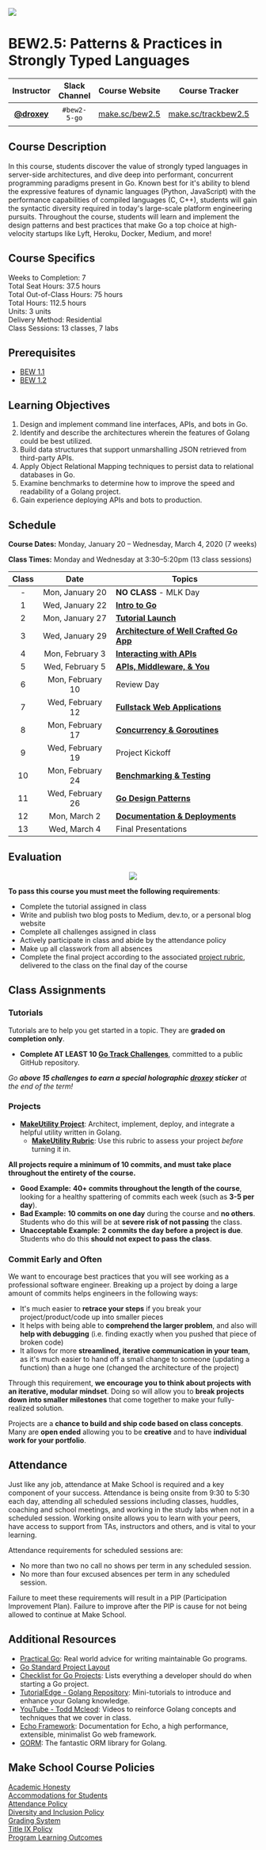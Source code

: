 ![](https://raw.githubusercontent.com/ashleymcnamara/gophers/master/GOPHER_AVATARS.jpg)

# BEW2.5: Patterns & Practices in Strongly Typed Languages

| Instructor | Slack Channel | Course Website | Course Tracker | Instructor 1-on-1 |
| :--------------------------------------: | :-----------: | :--------------------------------------: | :------------------------------------------------: | :-------------------------------------------: |
| [**@droxey**](https://github.com/droxey) | `#bew2-5-go`  | [make.sc/bew2.5](https://make.sc/bew2.5) | [make.sc/trackbew2.5](https://make.sc/trackbew2.5) | [Click to Book](https://make.sc/codewithdani) |

## Course Description

In this course, students discover the value of strongly typed languages in server-side architectures, and dive deep into performant, concurrent programming paradigms present in Go. Known best for it's ability to blend the expressive features of dynamic languages (Python, JavaScript) with the performance capabilities of compiled languages (C, C++), students will gain the syntactic diversity required in today's large-scale platform engineering pursuits. Throughout the course, students will learn and implement the design patterns and best practices that make Go a top choice at high-velocity startups like Lyft, Heroku, Docker, Medium, and more!

## Course Specifics

Weeks to Completion:  7 <br>
Total Seat Hours:  37.5 hours <br>
Total Out-of-Class Hours: 75 hours <br>
Total Hours: 112.5 hours <br>
Units:  3 units <br>
Delivery Method:  Residential <br>
Class Sessions:  13 classes, 7 labs

## Prerequisites

- [BEW 1.1](https://make.sc/bew1.1)
- [BEW 1.2](https://make.sc/bew1.2)

## Learning Objectives

1. Design and implement command line interfaces, APIs, and bots in Go.
2. Identify and describe the architectures wherein the features of Golang could be best utilized.
3. Build data structures that support unmarshalling JSON retrieved from third-party APIs.
4. Apply Object Relational Mapping techniques to persist data to relational databases in Go.
5. Examine benchmarks to determine how to improve the speed and readability of a Golang project.
6. Gain experience deploying APIs and bots to production.

## Schedule

**Course Dates:** Monday, January 20 – Wednesday, March 4, 2020 (7 weeks)

**Class Times:** Monday and Wednesday at 3:30–5:20pm (13 class sessions)

| Class |       Date       | Topics                                                         |
| :---: | :--------------: | -------------------------------------------------------------- |
|   -   | Mon, January 20  | **NO CLASS** - MLK Day |
|   1   | Wed, January 22  | **[Intro to Go](Lessons/Lesson01.md)** |
|   2   | Mon, January 27  | **[Tutorial Launch](Lessons/Lesson02.md)** |
|   3   | Wed, January 29  | **[Architecture of Well Crafted Go App](Lessons/Lesson03.md)** |
|   4   | Mon, February 3  | **[Interacting with APIs](Lessons/Lesson04.md)** |
|   5   | Wed, February 5  | **[APIs, Middleware, & You](Lessons/Lesson05.md)** |
|   6   | Mon, February 10 | Review Day |
|   7   | Wed, February 12 | **[Fullstack Web Applications](Lessons/07-Fullstack.md)** |
|   8   | Mon, February 17 | **[Concurrency & Goroutines](Lessons/Lesson07.md)** |
|   9   | Wed, February 19 | Project Kickoff |
|  10   | Mon, February 24 | **[Benchmarking & Testing](Lessons/Lesson09.md)** |
|  11   | Wed, February 26 | **[Go Design Patterns](Lessons/DesignPatterns.md)** |
|  12   |   Mon, March 2   | **[Documentation & Deployments](Lessons/DocsDeploy.md)** |
|  13   |   Wed, March 4   | Final Presentations |


## Evaluation

<p align="center">
  <img src="criteria.png"">
</p>

**To pass this course you must meet the following requirements**:

- Complete the tutorial assigned in class
- Write and publish two blog posts to Medium, dev.to, or a personal blog website
- Complete all challenges assigned in class
- Actively participate in class and abide by the attendance policy
- Make up all classwork from all absences
- Complete the final project according to the associated [project rubric](Project/MakeUtility.md), delivered to the class on the final day of the course

## Class Assignments

### Tutorials

Tutorials are to help you get started in a topic.  They are **graded on completion only**.

- **Complete AT LEAST 10 [Go Track Challenges](http://exercism.io)**, committed to a public GitHub repository.

_Go **above 15 challenges to earn a special holographic [droxey](https://github.com/droxey) sticker** at the end of the term!_

### Projects

- **[MakeUtility Project](Project/MakeUtility.md)**: Architect, implement, deploy, and integrate a helpful utility written in Golang.
  - **[MakeUtility Rubric](Project/MakeUtility.md#Rubric)**: Use this rubric to assess your project _before_ turning it in.

**All projects require a minimum of 10 commits, and must take place throughout the entirety of the course.**

- **Good Example:** **40+ commits throughout the length of the course**, looking for a healthy spattering of commits each week (such as **3-5 per day**).
- **Bad Example:** **10 commits on one day** during the course and **no others**. Students who do this will be at **severe risk of not passing** the class.
- **Unacceptable Example:** **2 commits the day before a project is due**. Students who do this **should not expect to pass the class**.

### Commit Early and Often

We want to encourage best practices that you will see working as a professional software engineer. Breaking up a project by doing a large amount of commits helps engineers in the following ways:

- It's much easier to **retrace your steps** if you break your project/product/code up into smaller pieces
- It helps with being able to **comprehend the larger problem**, and also will **help with debugging** (i.e. finding exactly when you pushed that piece of broken code)
- It allows for more **streamlined, iterative communication in your team**, as it's much easier to hand off a small change to someone (updating a function) than a huge one (changed the architecture of the project)

Through this requirement, **we encourage you to think about projects with an iterative, modular mindset**. Doing so will allow you to **break projects down into smaller milestones** that come together to make your fully-realized solution.

Projects are a **chance to build and ship code based on class concepts**.  Many are **open ended** allowing you to be **creative** and to have **individual work for your portfolio**.

## Attendance

Just like any job, attendance at Make School is required and a key component of your success. Attendance is being onsite from 9:30 to 5:30 each day, attending all scheduled sessions including classes, huddles, coaching and school meetings, and working in the study labs when not in a scheduled session. Working onsite allows you to learn with your peers, have access to support from TAs, instructors and others, and is vital to your learning.

Attendance requirements for scheduled sessions are:

- No more than two no call no shows per term in any scheduled session.
- No more than four excused absences per term in any scheduled session.

Failure to meet these requirements will result in a PIP (Participation Improvement Plan).  Failure to improve after the PIP is cause for not being allowed to continue at Make School.

## Additional Resources

- [Practical Go](https://dave.cheney.net/practical-go/presentations/qcon-china.html): Real world advice for writing maintainable Go programs.
- [Go Standard Project Layout](https://github.com/golang-standards/project-layout)
- [Checklist for Go Projects](https://blog.depado.eu/post/checklist-for-go-projects): Lists everything a developer should do when starting a Go project.
- [TutorialEdge - Golang Repository](https://github.com/elliotforbes/tutorialedge-v2/tree/master/content/golang): Mini-tutorials to introduce and enhance your Golang knowledge.
- [YouTube - Todd Mcleod](https://www.youtube.com/user/toddmcleod/playlists): Videos to reinforce Golang concepts and techniques that we cover in class.
- [Echo Framework](https://echo.labstack.com/guide): Documentation for Echo, a high performance, extensible, minimalist Go web framework.
- [GORM](http://doc.gorm.io/#): The fantastic ORM library for Golang.

## Make School Course Policies

[Academic Honesty](https://make.sc/academic-honesty)<br>
[Accommodations for Students](https://make.sc/accommodations-for-students)<br>
[Attendance Policy](https://make.sc/attendance-policy)<br>
[Diversity and Inclusion Policy](https://make.sc/diversity-and-inclusion-policy)<br>
[Grading System](https://make.sc/grading-system)<br>
[Title IX Policy](https://make.sc/title-ix-policy)<br>
[Program Learning Outcomes](https://make.sc/program-learning-outcomes)
